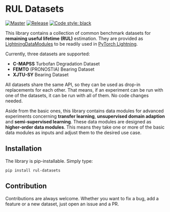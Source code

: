 # RUL Datasets

[![Master](https://github.com/tilman151/rul-datasets/actions/workflows/on_push.yaml/badge.svg)](https://github.com/tilman151/rul-datasets/actions/workflows/on_push.yaml)
[![Release](https://github.com/tilman151/rul-datasets/actions/workflows/on_release.yaml/badge.svg)](https://github.com/tilman151/rul-datasets/actions/workflows/on_release.yaml)
[![Code style: black](https://img.shields.io/badge/code%20style-black-000000.svg)](https://github.com/psf/black)

This library contains a collection of common benchmark datasets for **remaining useful lifetime (RUL)** estimation.
They are provided as [LightningDataModules](https://pytorch-lightning.readthedocs.io/en/stable/api/pytorch_lightning.core.LightningDataModule.html#pytorch_lightning.core.LightningDataModule) to be readily used in [PyTorch Lightning](https://pytorch-lightning.readthedocs.io/en/latest/).

Currently, three datasets are supported:

* **C-MAPSS** Turbofan Degradation Dataset
* **FEMTO** (PRONOSTIA) Bearing Dataset
* **XJTU-SY** Bearing Dataset

All datasets share the same API, so they can be used as drop-in replacements for each other.
That means, if an experiment can be run with one of the datasets, it can be run with all of them.
No code changes needed.

Aside from the basic ones, this library contains data modules for advanced experiments concerning **transfer learning**, **unsupervised domain adaption** and **semi-supervised learning**.
These data modules are designed as **higher-order data modules**.
This means they take one or more of the basic data modules as inputs and adjust them to the desired use case.

## Installation

The library is pip-installable. Simply type:

```shell
pip install rul-datasets
```

## Contribution

Contributions are always welcome. Whether you want to fix a bug, add a feature or a new dataset, just open an issue and a PR.